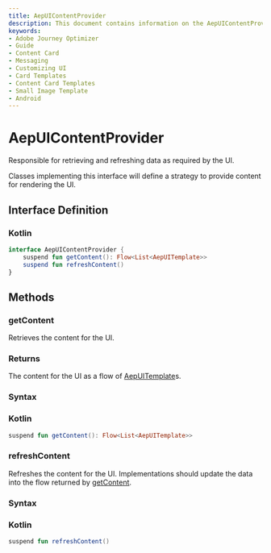 ```yaml
---
title: AepUIContentProvider
description: This document contains information on the AepUIContentProvider interface.
keywords:
- Adobe Journey Optimizer
- Guide
- Content Card
- Messaging
- Customizing UI
- Card Templates
- Content Card Templates
- Small Image Template
- Android
---
```


# AepUIContentProvider

Responsible for retrieving and refreshing data as required by the UI.

Classes implementing this interface will define a strategy to provide content for rendering the UI.

## Interface Definition

<CodeBlock slots="heading, code" repeat="1" languages="Kotlin" />

### Kotlin

```kotlin
interface AepUIContentProvider {
    suspend fun getContent(): Flow<List<AepUITemplate>>
    suspend fun refreshContent()
}
```

## Methods

### getContent

Retrieves the content for the UI.

### Returns

The content for the UI as a flow of [AepUITemplate](../ui-models/aepuitemplate.md)s.

### Syntax

<CodeBlock slots="heading, code" repeat="1" languages="Kotlin" />

### Kotlin

```kotlin
suspend fun getContent(): Flow<List<AepUITemplate>>
```

### refreshContent

Refreshes the content for the UI. Implementations should update the data into the flow returned by [getContent](#getContent).

### Syntax

<CodeBlock slots="heading, code" repeat="1" languages="Kotlin" />

### Kotlin

```kotlin
suspend fun refreshContent()
```
